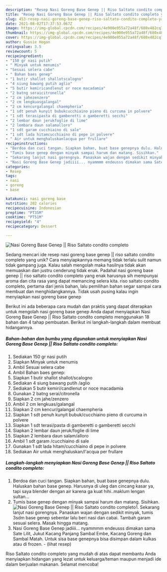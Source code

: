 ```yaml
---
description: "Resep Nasi Goreng Base Genep || Riso Saltato condito completo yang Lezat Sekali"
title: "Resep Nasi Goreng Base Genep || Riso Saltato condito completo yang Lezat Sekali"
slug: 453-resep-nasi-goreng-base-genep-riso-saltato-condito-completo-yang-lezat-sekali
date: 2021-08-02T17:37:53.067Z
image: https://img-global.cpcdn.com/recipes/4e900e955a72a48f/680x482cq70/nasi-goreng-base-genep-riso-saltato-condito-completo-foto-resep-utama.jpg
thumbnail: https://img-global.cpcdn.com/recipes/4e900e955a72a48f/680x482cq70/nasi-goreng-base-genep-riso-saltato-condito-completo-foto-resep-utama.jpg
cover: https://img-global.cpcdn.com/recipes/4e900e955a72a48f/680x482cq70/nasi-goreng-base-genep-riso-saltato-condito-completo-foto-resep-utama.jpg
author: Gussie Hogan
ratingvalue: 3.5
reviewcount: 5
recipeingredient:
- "150 gr nasi putih"
- " Minyak untuk menumis"
- "Sesuai selera cabe"
- " Bahan baes genep"
- "1 butir shallot shallotscalogno"
- "4 siung bawang putih aglio"
- "5 butir kemiricandlenut or noce macadamia"
- "2 batng seraicitronella"
- "2 cm jahezenzero"
- "2 cm lengkuasgalangal"
- "2 cm kencurgalangal chaempheria"
- "1 sdt penuh kunyit bubukcucchiaino pieno di curcuma in polvere"
- "1 sdt terasipasta di gamberetti o gamberetti secchi"
- "2 lembar daun jerukfoglie di lime"
- "2 lembara daun salamalloro"
- "1 sdt garam cucchiaino di sale"
- "1 sdt lada hitamcucchiaino di pepe in polvere"
- " Air untuk menghaluskanlacqua per frullare"
recipeinstructions:
- "Berdoa dan cuci tangan. Siapkan bahan, buat base genepnya dulu. Haluskan bahan base genep. Harusnya di uleg dan cincang kasar ya, tapi saya blender dengan air karena ga kuat hihi..maklum lengan sultan..."
- "Tumis base genep dengan minyak sampai harum dan matang. Sisihkan."
- "Sekarang lanjut nasi gorengnya. Panaskan wajan dengan sedikit minyak, tumis 3sdm base genep sebentar lalu beri nasi dan cabai. Tambah garam sesuai selera. Masak hingga matang."
- "Nasi Goreng Base Genep jadiiii... nyammmm endeusss dimakan sama Sate Lilit, Jukut Kacang Panjang Sambal Embe, Kacang Goreng dan Sambal Matah. Untuk sisa base genepnya bisa disimpan dalam kulkas atau di frozen.           (lihat resep)"
categories:
- Resep
tags:
- nasi
- goreng
- base

katakunci: nasi goreng base 
nutrition: 202 calories
recipecuisine: Indonesian
preptime: "PT35M"
cooktime: "PT51M"
recipeyield: "4"
recipecategory: Dessert

---
```



![Nasi Goreng Base Genep || Riso Saltato condito completo](https://img-global.cpcdn.com/recipes/4e900e955a72a48f/680x482cq70/nasi-goreng-base-genep-riso-saltato-condito-completo-foto-resep-utama.jpg)

Sedang mencari ide resep nasi goreng base genep || riso saltato condito completo yang unik? Cara menyiapkannya memang tidak terlalu sulit namun tidak gampang juga. Kalau salah mengolah maka hasilnya tidak akan memuaskan dan justru cenderung tidak enak. Padahal nasi goreng base genep || riso saltato condito completo yang enak harusnya sih mempunyai aroma dan cita rasa yang dapat memancing selera kita.
 riso saltato condito completo, pertama dari jenis bahan, lalu pemilihan bahan segar sampai cara membuat dan menghidangkannya. Tidak usah pusing kalau ingin menyiapkan nasi goreng base genep 

Berikut ini ada beberapa cara mudah dan praktis yang dapat diterapkan untuk mengolah nasi goreng base genep  Anda dapat menyiapkan Nasi Goreng Base Genep || Riso Saltato condito completo menggunakan 18 bahan dan 4 tahap pembuatan. Berikut ini langkah-langkah dalam membuat hidangannya.

<!--inarticleads1-->

##### Bahan-bahan dan bumbu yang digunakan untuk menyiapkan Nasi Goreng Base Genep || Riso Saltato condito completo:

1. Sediakan 150 gr nasi putih
1. Siapkan  Minyak untuk menumis
1. Ambil Sesuai selera cabe
1. Ambil  Bahan baes genep:
1. Siapkan 1 butir shallot shallot/scalogno
1. Sediakan 4 siung bawang putih /aglio
1. Sediakan 5 butir kemiri/candlenut or noce macadamia
1. Gunakan 2 batng serai/citronella
1. Siapkan 2 cm jahe/zenzero
1. Ambil 2 cm lengkuas/galangal
1. Siapkan 2 cm kencur/galangal chaempheria
1. Siapkan 1 sdt penuh kunyit bubuk/cucchiaino pieno di curcuma in polvere
1. Siapkan 1 sdt terasi/pasta di gamberetti o gamberetti secchi
1. Siapkan 2 lembar daun jeruk/foglie di lime
1. Siapkan 2 lembara daun salam/alloro
1. Ambil 1 sdt garam /cucchiaino di sale
1. Gunakan 1 sdt lada hitam/cucchiaino di pepe in polvere
1. Sediakan  Air untuk menghaluskan/l&#39;acqua per frullare




<!--inarticleads2-->

##### Langkah-langkah menyiapkan Nasi Goreng Base Genep || Riso Saltato condito completo:

1. Berdoa dan cuci tangan. Siapkan bahan, buat base genepnya dulu. Haluskan bahan base genep. Harusnya di uleg dan cincang kasar ya, tapi saya blender dengan air karena ga kuat hihi..maklum lengan sultan...
1. Tumis base genep dengan minyak sampai harum dan matang. Sisihkan.
<img src="//assets-global.cpcdn.com/assets/icons/button_play-2c75c40dde080a61004c1f40b05d8f140eaff45d7e9e6481dc71c63d2e7c4909.png" alt="Nasi Goreng Base Genep || Riso Saltato condito completo">1. Sekarang lanjut nasi gorengnya. Panaskan wajan dengan sedikit minyak, tumis 3sdm base genep sebentar lalu beri nasi dan cabai. Tambah garam sesuai selera. Masak hingga matang.
1. Nasi Goreng Base Genep jadiiii... nyammmm endeusss dimakan sama Sate Lilit, Jukut Kacang Panjang Sambal Embe, Kacang Goreng dan Sambal Matah. Untuk sisa base genepnya bisa disimpan dalam kulkas atau di frozen. -           (lihat resep)




 Riso Saltato condito completo yang mudah di atas dapat membantu Anda menyiapkan hidangan yang lezat untuk keluarga/teman maupun menjadi ide dalam berjualan makanan. Selamat mencoba!
